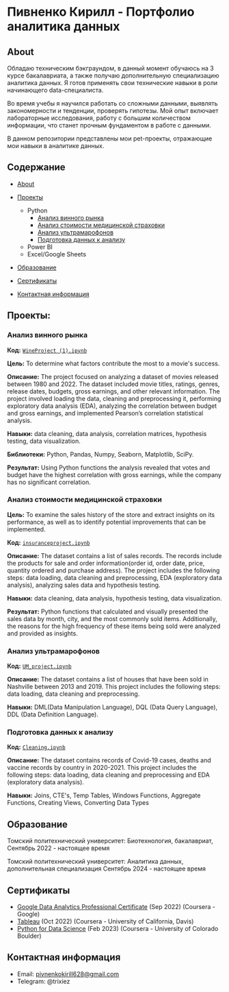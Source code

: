 # Пивненко Кирилл - Портфолио аналитика данных
## About
Обладаю техническим бэкграундом, в данный момент обучаюсь на 3 курсе бакалавриата, а также получаю дополнительную специализацию аналитика данных. Я готов применять свои технические навыки в роли начинающего data-специалиста.

Во время учебы я научился работать со сложными данными, выявлять закономерности и тенденции, проверять гипотезы. Мой опыт включает лабораторные исследования, работу с большим количеством информации, что станет прочным фундаментом в работе с данными. 

В данном репозитории представлены мои pet-проекты, отражающие мои навыки в аналитике данных.

## Содержание
- [About](https://github.com/Parabumba/Data_analyst_portfolio_ru?tab=readme-ov-file#about)
- [Проекты](https://github.com/Parabumba/Data_analyst_portfolio_ru/blob/main/README.md#%D0%BF%D1%80%D0%BE%D0%B5%D0%BA%D1%82%D1%8B)
  - Python
    - [Анализ винного рынка](https://github.com/Parabumba/Data_analyst_portfolio_ru?tab=readme-ov-file#%D0%B0%D0%BD%D0%B0%D0%BB%D0%B8%D0%B7-%D0%B2%D0%B8%D0%BD%D0%BD%D0%BE%D0%B3%D0%BE-%D1%80%D1%8B%D0%BD%D0%BA%D0%B0)
    - [Анализ стоимости медицинской страховки](https://github.com/Parabumba/Data_analyst_portfolio_ru?tab=readme-ov-file#%D0%B0%D0%BD%D0%B0%D0%BB%D0%B8%D0%B7-%D1%81%D1%82%D0%BE%D0%B8%D0%BC%D0%BE%D1%81%D1%82%D0%B8-%D0%BC%D0%B5%D0%B4%D0%B8%D1%86%D0%B8%D0%BD%D1%81%D0%BA%D0%BE%D0%B9-%D1%81%D1%82%D1%80%D0%B0%D1%85%D0%BE%D0%B2%D0%BA%D0%B8)
    - [Анализ ультрамарофонов](https://github.com/Parabumba/Data_analyst_portfolio_ru?tab=readme-ov-file#%D0%B0%D0%BD%D0%B0%D0%BB%D0%B8%D0%B7-%D1%83%D0%BB%D1%8C%D1%82%D1%80%D0%B0%D0%BC%D0%B0%D1%80%D0%BE%D1%84%D0%BE%D0%BD%D0%BE%D0%B2)
    - [Подготовка данных к анализу](https://github.com/Parabumba/Data_analyst_portfolio_ru?tab=readme-ov-file#%D0%BF%D0%BE%D0%B4%D0%B3%D0%BE%D1%82%D0%BE%D0%B2%D0%BA%D0%B0-%D0%B4%D0%B0%D0%BD%D0%BD%D1%8B%D1%85-%D0%BA-%D0%B0%D0%BD%D0%B0%D0%BB%D0%B8%D0%B7%D1%83)
  - Power BI
  - Excel/Google Sheets
    
  

- [Образование](https://github.com/tiannaparris/Data-Analysis-Portfolio/blob/main/README.md#education)  
- [Сертификаты](https://github.com/tiannaparris/Data-Analysis-Portfolio/blob/main/README.md#certificates)
- [Контактная информация](https://github.com/tiannaparris/Data-Analysis-Portfolio/blob/main/README.md#contacts)
## Проекты:

### Анализ винного рынка
**Код:** [`WineProject (1).ipynb`](https://github.com/Parabumba/Portfolio_projects/blob/main/WineProject%20(1).ipynb)

**Цель:** To determine what factors contribute the most to a movie's success.

**Описание:** The project focused on analyzing a dataset of movies released between 1980 and 2022. The dataset included movie titles, ratings, genres, release dates, budgets, gross earnings, and other relevant information. The project involved loading the data, cleaning and preprocessing it, performing exploratory data analysis (EDA), analyzing the correlation between budget and gross earnings, and implemented Pearson’s correlation statistical analysis.

**Навыки:** data cleaning, data analysis, correlation matrices, hypothesis testing, data visualization.

**Библиотеки:** Python, Pandas, Numpy, Seaborn, Matplotlib, SciPy.

**Результат:** Using Python functions the analysis revealed that votes and budget have the highest correlation with gross earnings, while the company has no significant correlation.

### Анализ стоимости медицинской страховки

**Цель:** To examine the sales history of the store and extract insights on its performance, as well as to identify potential improvements that can be implemented.

**Код:** [`insuranceproject.ipynb`](https://github.com/Parabumba/Portfolio_projects/blob/main/insuranceproject.ipynb)

**Описание:** The dataset contains a list of sales records.  The records include the products for sale and order information(order id, order date, price, quantity ordered and purchase address). The project includes the following steps: data loading, data cleaning and preprocessing, EDA (exploratory data analysis), analyzing sales data and hypothesis testing.

**Навыки:** data cleaning, data analysis, hypothesis testing, data visualization.

**Результат:** Python functions that calculated and visually presented the sales data by month, city, and the most commonly sold items. Additionally, the reasons for the high frequency of these items being sold were analyzed and provided as insights.


### Анализ ультрамарофонов
**Код:** [`UM_project.ipynb`](https://github.com/Parabumba/Portfolio_projects/blob/main/UM_project.ipynb)

**Описание:** The dataset contains a list of houses that have been sold in Nashville between 2013 and 2019. This project includes the following steps: data loading, data cleaning and preprocessing.

**Навыки:** DML(Data Manipulation Language), DQL (Data Query Language), DDL (Data Definition Language).


### Подготовка данных к анализу
**Код:** [`Cleaning.ipynb`](https://github.com/Parabumba/Portfolio_projects/blob/main/Cleaning.ipynb)

**Описание:** The dataset contains records of Covid-19 cases, deaths and vaccine records by country in 2020-2021. This project includes the following steps: data loading, data cleaning and preprocessing and EDA (exploratory data analysis).

**Навыки:** Joins, CTE's, Temp Tables, Windows Functions, Aggregate Functions, Creating Views, Converting Data Types





## Образование
Томский политехнический университет: 
Биотехнология, бакалавриат,
Сентябрь 2022 - настоящее время

Томский политехнический университет:
Аналитика данных, дополнительная специализация
Сентябрь 2024 - настоящее время

## Сертификаты
- [Google Data Analytics Professional Certificate](https://www.coursera.org/account/accomplishments/professional-cert/LRQ498UKBBSJ?utm_source=link&utm_medium=certificate&utm_content=cert_image&utm_campaign=sharing_cta&utm_product=prof) (Sep 2022) (Coursera - Google)
- [Tableau](https://www.coursera.org/account/accomplishments/verify/62LME4DV8CUV) (Oct 2022) (Coursera - University of California, Davis)
- [Python for Data Science](https://coursera.org/share/a16ecd3de61dd794199c452586cba90c) (Feb 2023) (Coursera - University of Colorado Boulder)

## Контактная информация
- Email: pivnenkokirill628@gmail.com
- Telegram: @trixiez

  
